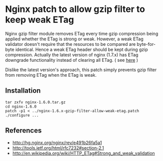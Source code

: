 # Nginx patch to allow gzip filter to keep weak ETag

Nginx gzip filter module removes ETag every time gzip compression being applied whether the ETag is strong or weak. However, a weak ETag validator doesn't require that the resources to be compared are byte-for-byte identical. Hence a weak ETag header should be kept during gzip compression. Actually the latest version of nginx (1.7.x) has ETag downgrade functionality instead of clearing all ETag. ( see [here](http://hg.nginx.org/nginx/rev/e491b26fa5a1) )

Dislike the latest version's approach, this patch simply prevents gzip filter from removing ETag when the ETag is weak.

## Installation

```
tar zxfv nginx-1.6.0.tar.gz
cd nginx-1.6.0
patch -p1 < ../nginx-1.6.x-gzip-filter-allow-weak-etag.patch
./configure ...
```

## References

* http://hg.nginx.org/nginx/rev/e491b26fa5a1
* http://tools.ietf.org/html/rfc7232#section-2.1
* http://en.wikipedia.org/wiki/HTTP_ETag#Strong_and_weak_validation
